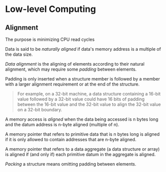 # Low-level Computing

## Alignment

The purpose is minimizing CPU read cycles

Data is said to be _naturally aligned_ if data's memory address is a multiple of the data size.

_Data alignment_ is the aligning of elements according to their natural alignment, which may require
some _padding_ between elements.

Padding is only inserted when a structure member is followed by a member with a larger alignment 
requirement or at the end of the structure.

>For example, on a 32-bit machine, a data structure containing a 16-bit value followed by a 32-bit 
>value could have 16 bits of padding between the 16-bit value and the 32-bit value to align the 
>32-bit value on a 32-bit boundary.

A memory access is _aligned_ when the data being accessed is n bytes long and the datum address 
is n-byte aligned (multiple of n).

A memory pointer that refers to primitive data that is n bytes long is aligned if it is only 
allowed to contain addresses that are n-byte aligned.

A memory pointer that refers to a data aggregate (a data structure or array) is aligned if 
(and only if) each primitive datum in the aggregate is aligned.

_Packing_ a structure means omitting padding between elements.
